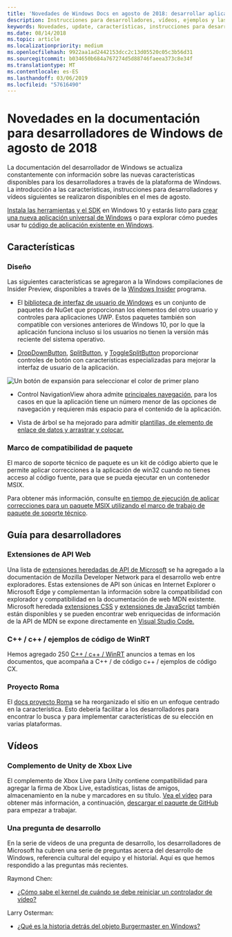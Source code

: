 ```yaml
---
title: 'Novedades de Windows Docs en agosto de 2018: desarrollar aplicaciones para UWP'
description: Instrucciones para desarrolladores, vídeos, ejemplos y las nuevas características se agregaron a la documentación para desarrolladores de Windows 10 de agosto de 2018.
keywords: Novedades, update, características, instrucciones para desarrolladores, Windows 10, agosto
ms.date: 08/14/2018
ms.topic: article
ms.localizationpriority: medium
ms.openlocfilehash: 9922aa1ad2442153dcc2c13d05520c05c3b56d31
ms.sourcegitcommit: b034650b684a767274d5d88746faeea373c8e34f
ms.translationtype: MT
ms.contentlocale: es-ES
ms.lasthandoff: 03/06/2019
ms.locfileid: "57616490"
---
```

# <a name="whats-new-in-the-windows-developer-docs-in-august-2018"></a>Novedades en la documentación para desarrolladores de Windows de agosto de 2018

La documentación del desarrollador de Windows se actualiza constantemente con información sobre las nuevas características disponibles para los desarrolladores a través de la plataforma de Windows. La introducción a las características, instrucciones para desarrolladores y vídeos siguientes se realizaron disponibles en el mes de agosto.

[Instala las herramientas y el SDK](https://go.microsoft.com/fwlink/?LinkId=821431) en Windows 10 y estarás listo para [crear una nueva aplicación universal de Windows](../get-started/create-uwp-apps.md) o para explorar cómo puedes usar tu [código de aplicación existente en Windows](../porting/index.md).

## <a name="features"></a>Características

### <a name="design"></a>Diseño

Las siguientes características se agregaron a la Windows compilaciones de Insider Preview, disponibles a través de la [Windows Insider](https://insider.windows.com/) programa.

* El [biblioteca de interfaz de usuario de Windows](https://aka.ms/winui-docs) es un conjunto de paquetes de NuGet que proporcionan los elementos del otro usuario y controles para aplicaciones UWP. Estos paquetes también son compatible con versiones anteriores de Windows 10, por lo que la aplicación funciona incluso si los usuarios no tienen la versión más reciente del sistema operativo.

* [DropDownButton](../design/controls-and-patterns/buttons.md#create-a-drop-down-button), [SplitButton](../design/controls-and-patterns/buttons.md#create-a-split-button), y [ToggleSplitButton](../design/controls-and-patterns/buttons.md#create-a-toggle-split-button) proporcionar controles de botón con características especializadas para mejorar la interfaz de usuario de la aplicación.

![Un botón de expansión para seleccionar el color de primer plano](../design/controls-and-patterns/images/split-button-rtb.png)

* Control NavigationView ahora admite [principales navegación](../design/controls-and-patterns/navigationview.md), para los casos en que la aplicación tiene un número menor de las opciones de navegación y requieren más espacio para el contenido de la aplicación.

* Vista de árbol se ha mejorado para admitir [plantillas, de elemento de enlace de datos y arrastrar y colocar.](../design/controls-and-patterns/tree-view.md)

### <a name="package-support-framework"></a>Marco de compatibilidad de paquete

El marco de soporte técnico de paquete es un kit de código abierto que le permite aplicar correcciones a la aplicación de win32 cuando no tienes acceso al código fuente, para que se pueda ejecutar en un contenedor MSIX.

Para obtener más información, consulte [en tiempo de ejecución de aplicar correcciones para un paquete MSIX utilizando el marco de trabajo de paquete de soporte técnico](../porting/package-support-framework.md).

## <a name="developer-guidance"></a>Guía para desarrolladores

### <a name="web-api-extensions"></a>Extensiones de API Web

Una lista de [extensiones heredadas de API de Microsoft](https://developer.mozilla.org/docs/Web/API/Microsoft_API_extensions) se ha agregado a la documentación de Mozilla Developer Network para el desarrollo web entre exploradores. Estas extensiones de API son únicas en Internet Explorer o Microsoft Edge y complementan la información sobre la compatibilidad con explorador y compatibilidad en la documentación de web MDN existente. Microsoft heredada [extensiones CSS](https://developer.mozilla.org/docs/Web/CSS/Microsoft_Extensions) y [extensiones de JavaScript](https://developer.mozilla.org/docs/Web/JavaScript/Microsoft_JavaScript_extensions) también están disponibles y se pueden encontrar web enriquecidas de información de la API de MDN se expone directamente en [Visual Studio Code.](https://code.visualstudio.com/updates/v1_25#_new-css-pseudo-selectors-and-pseudo-elements-from-mdn)

### <a name="cwinrt-code-examples"></a>C++ / c++ / ejemplos de código de WinRT

Hemos agregado 250 [C++ / c++ / WinRT](../cpp-and-winrt-apis/index.md) anuncios a temas en los documentos, que acompaña a C++ / de código c++ / ejemplos de código CX.

### <a name="project-rome"></a>Proyecto Roma

El [docs proyecto Roma](https://docs.microsoft.com/windows/project-rome/) se ha reorganizado el sitio en un enfoque centrado en la característica. Esto debería facilitar a los desarrolladores para encontrar lo busca y para implementar características de su elección en varias plataformas.

## <a name="videos"></a>Vídeos

### <a name="xbox-live-unity-plugin"></a>Complemento de Unity de Xbox Live

El complemento de Xbox Live para Unity contiene compatibilidad para agregar la firma de Xbox Live, estadísticas, listas de amigos, almacenamiento en la nube y marcadores en su título. [Vea el vídeo](https://youtu.be/fVQZ-YgwNpY) para obtener más información, a continuación, [descargar el paquete de GitHub](https://aka.ms/UnityPlugin) para empezar a trabajar.

### <a name="one-dev-question"></a>Una pregunta de desarrollo

En la serie de vídeos de una pregunta de desarrollo, los desarrolladores de Microsoft ha cubren una serie de preguntas acerca del desarrollo de Windows, referencia cultural del equipo y el historial. Aquí es que hemos respondido a las preguntas más recientes.

Raymond Chen:

* [¿Cómo sabe el kernel de cuándo se debe reiniciar un controlador de vídeo?](https://youtu.be/3SNAdyO1l5c)

Larry Osterman:

* [¿Qué es la historia detrás del objeto Burgermaster en Windows?](https://youtu.be/0TDSbyAIvX0)